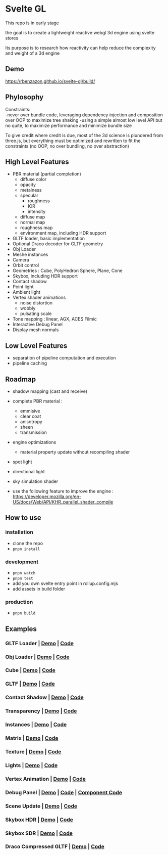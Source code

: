 # Svelte GL

This repo is in early stage

the goal is to create a lightweight reactive webgl 3d engine using svelte stores

Its purpose is to research how reactivity can help reduce the complexity and weight of a 3d engine

## Demo
https://rbenzazon.github.io/svelte-gl/build/

## Phylosophy

Constraints:  
-never over bundle code, leveraging dependency injection and composition over OOP to maximize tree shaking
-using a simple almost low level API but no quite, to maximize performance and minimize bundle size

To give credit where credit is due, most of the 3d science is plundered from three.js, but everything must be optimized and rewritten to fit the constraints (no OOP, no over bundling, no over abstraction)

## High Level Features
- PBR material (partial completion)
    * diffuse color
    * opacity
    * metalness
    * specular
        * roughness
        * IOR
        * intensity
    * diffuse map
    * normal map
    * roughness map
    * environment map, including HDR support
- GLTF loader, basic implementation
- Optional Draco decoder for GLTF geometry
- Obj Loader
- Meshe instances
- Camera
- Orbit control
- Geometries : Cube, PolyHedron Sphere, Plane, Cone
- Skybox, including HDR support
- Contact shadow
- Point light
- Ambient light
- Vertex shader animations
    * noise distortion
    * wobbly
    * pulsating scale
- Tone mapping : linear, AGX, ACES Filmic
- Interactive Debug Panel
- Display mesh normals

## Low Level Features

- separation of pipeline computation and execution
- pipeline caching

## Roadmap

- shadow mapping (cast and receive)
- complete PBR material : 
    * emmisive
    * clear coat
    * anisotropy
    * sheen
    * transmission
- engine optimizations
    * material property update without recompiling shader
- spot light
- directional light
- sky simulation shader

- use the following feature to improve the engine :
https://developer.mozilla.org/en-US/docs/Web/API/KHR_parallel_shader_compile

## How to use

### installation
- clone the repo
- `pnpm install`

### development
- `pnpm watch`
- `pnpm test`
- add you own svelte entry point in rollup.config.mjs
- add assets in build folder

### production
- `pnpm build`

## Examples
### GLTF Loader | [Demo](https://rbenzazon.github.io/svelte-gl/build/) | [Code](./src/main-refactor.svelte)
### Obj Loader | [Demo](https://rbenzazon.github.io/svelte-gl/build/venus) | [Code](./src/venus.svelte)
### Cube | [Demo](https://rbenzazon.github.io/svelte-gl/build/cube) | [Code](./src/cube.svelte)
### GLTF | [Demo](https://rbenzazon.github.io/svelte-gl/build/gltf) | [Code](./src/gltf.svelte)
### Contact Shadow | [Demo](https://rbenzazon.github.io/svelte-gl/build/contact-shadow) | [Code](./src/contact-shadow.svelte)
### Transparency | [Demo](https://rbenzazon.github.io/svelte-gl/build/transparency) | [Code](./src/transparency.svelte)
### Instances | [Demo](https://rbenzazon.github.io/svelte-gl/build/instances) | [Code](./src/instances.svelte)
### Matrix | [Demo](https://rbenzazon.github.io/svelte-gl/build/matrix) | [Code](./src/matrix.svelte)
### Texture | [Demo](https://rbenzazon.github.io/svelte-gl/build/texture) | [Code](./src/texture.svelte)
### Lights | [Demo](https://rbenzazon.github.io/svelte-gl/build/lights) | [Code](./src/lights.svelte)
### Vertex Animation | [Demo](https://rbenzazon.github.io/svelte-gl/build/vertex-anim) | [Code](./src/vertex-anim.svelte)
### Debug Panel | [Demo](https://rbenzazon.github.io/svelte-gl/build/lights) | [Code](./src/lights.svelte) | [Component Code](./src/DebugPanel.svelte)
### Scene Update | [Demo](https://rbenzazon.github.io/svelte-gl/build/scene-update) | [Code](./src/scene-update.svelte)
### Skybox HDR | [Demo](https://rbenzazon.github.io/svelte-gl/build/skybox) | [Code](./src/skybox.svelte)
### Skybox SDR | [Demo](https://rbenzazon.github.io/svelte-gl/build/skybox-cube) | [Code](./src/skybox-cube.svelte)
### Draco Compressed GLTF | [Demo](https://rbenzazon.github.io/svelte-gl/build/draco-gltf) | [Code](./src/draco-gltf.svelte)
